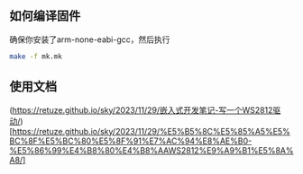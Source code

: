 ## 如何编译固件

确保你安装了arm-none-eabi-gcc，然后执行
```bash
make -f mk.mk
```

## 使用文档

(https://retuze.github.io/sky/2023/11/29/嵌入式开发笔记-写一个WS2812驱动/)[https://retuze.github.io/sky/2023/11/29/%E5%B5%8C%E5%85%A5%E5%BC%8F%E5%BC%80%E5%8F%91%E7%AC%94%E8%AE%B0-%E5%86%99%E4%B8%80%E4%B8%AAWS2812%E9%A9%B1%E5%8A%A8/]